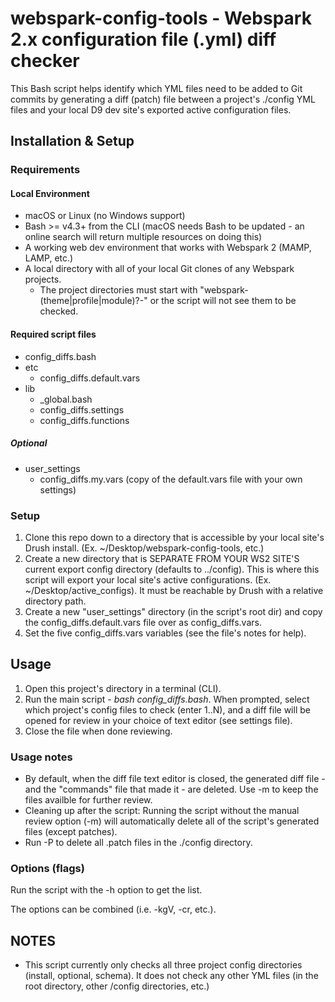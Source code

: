 # webspark-config-tools - Webspark 2.x configuration file (.yml) diff checker

This Bash script helps identify which YML files need to be added to Git commits by generating a diff (patch) file between a project's ./config YML files and your local D9 dev site's exported active configuration files.

## Installation & Setup

### Requirements

#### Local Environment
- macOS or Linux (no Windows support)
- Bash >= v4.3+ from the CLI (macOS needs Bash to be updated - an online search will return multiple resources on doing this)
- A working web dev environment that works with Webspark 2 (MAMP, LAMP, etc.)
- A local directory with all of your local Git clones of any Webspark projects.
  - The project directories must start with "webspark-(theme|profile|module)?-" or the script will not see them to be checked.

#### Required script files
- config_diffs.bash
- etc
  - config_diffs.default.vars
- lib
  - _global.bash
  - config_diffs.settings
  - config_diffs.functions

##### Optional
- user_settings
  - config_diffs.my.vars (copy of the default.vars file with your own settings)

### Setup

1. Clone this repo down to a directory that is accessible by your local site's Drush install. (Ex. ~/Desktop/webspark-config-tools, etc.)
2. Create a new directory that is SEPARATE FROM YOUR WS2 SITE'S current export config directory (defaults to ../config). This is where this script will export your local site's active configurations. (Ex. ~/Desktop/active_configs). It must be reachable by Drush with a relative directory path.
3. Create a new "user_settings" directory (in the script's root dir) and copy the config_diffs.default.vars file over as config_diffs.vars.
4. Set the five config_diffs.vars variables (see the file's notes for help).

## Usage

1. Open this project's directory in a terminal (CLI).
2. Run the main script - _*bash config_diffs.bash*_. When prompted, select which project's config files to check (enter 1..N), and a diff file will be opened for review in your choice of text editor (see settings file).
3. Close the file when done reviewing.

### Usage notes

- By default, when the diff file text editor is closed, the generated diff file - and the "commands" file that made it - are deleted. Use -m to keep the files availble for further review.
- Cleaning up after the script: Running the script without the manual review option (-m) will automatically delete all of the script's generated files (except patches).
- Run -P to delete all .patch files in the ./config directory.

### Options (flags)

Run the script with the -h option to get the list.

The options can be combined (i.e. -kgV, -cr, etc.).

## NOTES

- This script currently only checks all three project config directories (install, optional, schema). It does not check any other YML files (in the root directory, other /config directories, etc.)
